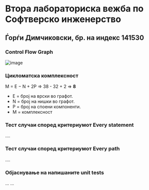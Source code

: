 # Втора лабораториска вежба по Софтверско инженерство

## Ѓорѓи Димчиковски, бр. на индекс 141530

###  Control Flow Graph

![image](https://user-images.githubusercontent.com/25356500/169362582-793f1ad3-20e1-4f96-b6e8-482883afb7a7.png)

### Цикломатска комплексност

M = E − N + 2P => 38 - 32 + 2 => **8**
- E = број на врски во графот.
- N = број на нишки во графот.
- P = број на споени компоненти.
- М = комплексност

### Тест случаи според критериумот  Every statement 

....

### Тест случаи според критериумот Every path

.... 

### Објаснување на напишаните unit tests

...
...
